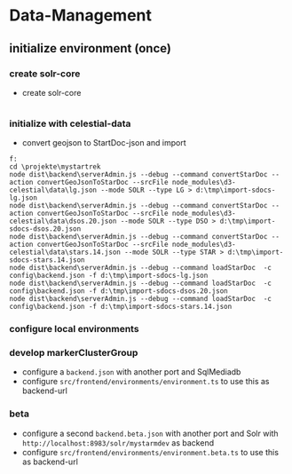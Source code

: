 # Data-Management

## initialize environment (once)

### create solr-core
- create solr-core
```
```

### initialize with celestial-data
- convert geojson to StartDoc-json and import
```
f:
cd \projekte\mystartrek
node dist\backend\serverAdmin.js --debug --command convertStarDoc --action convertGeoJsonToStarDoc --srcFile node_modules\d3-celestial\data\lg.json --mode SOLR --type LG > d:\tmp\import-sdocs-lg.json
node dist\backend\serverAdmin.js --debug --command convertStarDoc --action convertGeoJsonToStarDoc --srcFile node_modules\d3-celestial\data\dsos.20.json --mode SOLR --type DSO > d:\tmp\import-sdocs-dsos.20.json
node dist\backend\serverAdmin.js --debug --command convertStarDoc --action convertGeoJsonToStarDoc --srcFile node_modules\d3-celestial\data\stars.14.json --mode SOLR --type STAR > d:\tmp\import-sdocs-stars.14.json
node dist\backend\serverAdmin.js --debug --command loadStarDoc  -c config\backend.json -f d:\tmp\import-sdocs-lg.json
node dist\backend\serverAdmin.js --debug --command loadStarDoc  -c config\backend.json -f d:\tmp\import-sdocs-dsos.20.json
node dist\backend\serverAdmin.js --debug --command loadStarDoc  -c config\backend.json -f d:\tmp\import-sdocs-stars.14.json
```

### configure local environments

### develop markerClusterGroup
- configure a ```backend.json``` with another port and SqlMediadb
- configure ```src/frontend/environments/environment.ts``` to use this as backend-url 

### beta
- configure a second ```backend.beta.json``` with another port and Solr with ```http://localhost:8983/solr/mystarmdev``` as backend
- configure ```src/frontend/environments/environment.beta.ts``` to use this as backend-url 


